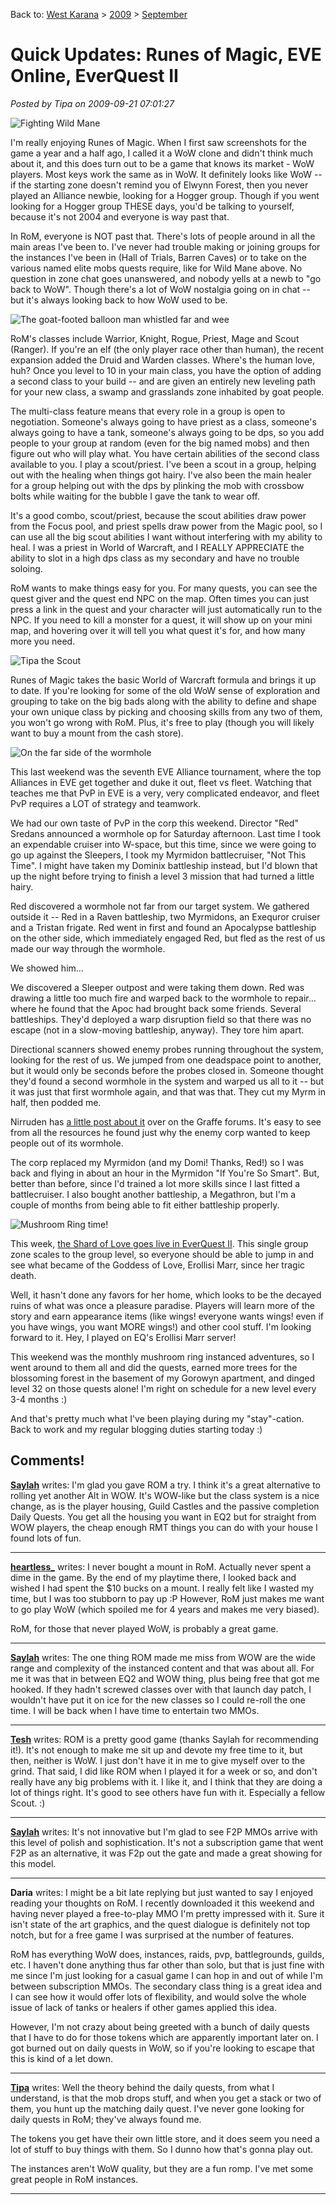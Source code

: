 Back to: [West Karana](/posts/westkarana.md) > [2009](/posts/2009/westkarana.md) > [September](./westkarana.md)
# Quick Updates: Runes of Magic, EVE Online, EverQuest II

*Posted by Tipa on 2009-09-21 07:01:27*

![Fighting Wild Mane](../../../uploads/2009/09/Client-2009-09-20-18-43-52-25.jpg "Fighting Wild Mane")

I'm really enjoying Runes of Magic. When I first saw screenshots for the game a year and a half ago, I called it a WoW clone and didn't think much about it, and this does turn out to be a game that knows its market - WoW players. Most keys work the same as in WoW. It definitely looks like WoW -- if the starting zone doesn't remind you of Elwynn Forest, then you never played an Alliance newbie, looking for a Hogger group. Though if you went looking for a Hogger group THESE days, you'd be talking to yourself, because it's not 2004 and everyone is way past that.

In RoM, everyone is NOT past that. There's lots of people around in all the main areas I've been to. I've never had trouble making or joining groups for the instances I've been in (Hall of Trials, Barren Caves) or to take on the various named elite mobs quests require, like for Wild Mane above. No question in zone chat goes unanswered, and nobody yells at a newb to "go back to WoW". Though there's a lot of WoW nostalgia going on in chat -- but it's always looking back to how WoW used to be.

![The goat-footed balloon man whistled far and wee](../../../uploads/2009/09/Client-2009-09-20-20-10-41-59.jpg "The goat-footed balloon man whistled far and wee")

RoM's classes include Warrior, Knight, Rogue, Priest, Mage and Scout (Ranger). If you're an elf (the only player race other than human), the recent expansion added the Druid and Warden classes. Where's the human love, huh? Once you level to 10 in your main class, you have the option of adding a second class to your build -- and are given an entirely new leveling path for your new class, a swamp and grasslands zone inhabited by goat people.

The multi-class feature means that every role in a group is open to negotiation. Someone's always going to have priest as a class, someone's always going to have a tank, someone's always going to be dps, so you add people to your group at random (even for the big named mobs) and then figure out who will play what. You have certain abilities of the second class available to you. I play a scout/priest. I've been a scout in a group, helping out with the healing when things got hairy. I've also been the main healer for a group helping out with the dps by plinking the mob with crossbow bolts while waiting for the bubble I gave the tank to wear off.

It's a good combo, scout/priest, because the scout abilities draw power from the Focus pool, and priest spells draw power from the Magic pool, so I can use all the big scout abilities I want without interfering with my ability to heal. I was a priest in World of Warcraft, and I REALLY APPRECIATE the ability to slot in a high dps class as my secondary and have no trouble soloing.

RoM wants to make things easy for you. For many quests, you can see the quest giver and the quest end NPC on the map. Often times you can just press a link in the quest and your character will just automatically run to the NPC. If you need to kill a monster for a quest, it will show up on your mini map, and hovering over it will tell you what quest it's for, and how many more you need. 

![Tipa the Scout](../../../uploads/2009/09/Client-2009-09-19-22-11-08-44.jpg "Tipa the Scout")

Runes of Magic takes the basic World of Warcraft formula and brings it up to date. If you're looking for some of the old WoW sense of exploration and grouping to take on the big bads along with the ability to define and shape your own unique class by picking and choosing skills from any two of them, you won't go wrong with RoM. Plus, it's free to play (though you will likely want to buy a mount from the cash store).

![On the far side of the wormhole](../../../uploads/2009/09/ExeFile-2009-09-19-14-29-58-88.jpg "On the far side of the wormhole")

This last weekend was the seventh EVE Alliance tournament, where the top Alliances in EVE get together and duke it out, fleet vs fleet. Watching that teaches me that PvP in EVE is a very, very complicated endeavor, and fleet PvP requires a LOT of strategy and teamwork.

We had our own taste of PvP in the corp this weekend. Director "Red" Sredans announced a wormhole op for Saturday afternoon. Last time I took an expendable cruiser into W-space, but this time, since we were going to go up against the Sleepers, I took my Myrmidon battlecruiser, "Not This Time". I might have taken my Dominix battleship instead, but I'd blown that up the night before trying to finish a level 3 mission that had turned a little hairy.

Red discovered a wormhole not far from our target system. We gathered outside it -- Red in a Raven battleship, two Myrmidons, an Exequror cruiser and a Tristan frigate. Red went in first and found an Apocalypse battleship on the other side, which immediately engaged Red, but fled as the rest of us made our way through the wormhole. 

We showed him...

We discovered a Sleeper outpost and were taking them down. Red was drawing a little too much fire and warped back to the wormhole to repair... where he found that the Apoc had brought back some friends. Several battleships. They'd deployed a warp disruption field so that there was no escape (not in a slow-moving battleship, anyway). They tore him apart.

Directional scanners showed enemy probes running throughout the system, looking for the rest of us. We jumped from one deadspace point to another, but it would only be seconds before the probes closed in. Someone thought they'd found a second wormhole in the system and warped us all to it -- but it was just that first wormhole again, and that was that. They cut my Myrm in half, then podded me.

Nirruden has [a little post about it](http://www.graffe.com/forums/showpost.php?p=1538587&postcount=22) over on the Graffe forums. It's easy to see from all the resources he found just why the enemy corp wanted to keep people out of its wormhole.

The corp replaced my Myrmidon (and my Domi! Thanks, Red!) so I was back and flying in about an hour in the Myrmidon "If You're So Smart". But, better than before, since I'd trained a lot more skills since I last fitted a battlecruiser. I also bought another battleship, a Megathron, but I'm a couple of months from being able to fit either battleship properly.

![Mushroom Ring time!](../../../uploads/2009/09/EverQuest2-2009-09-20-21-07-14-15.jpg "Mushroom Ring time!")

This week, [the Shard of Love goes live in EverQuest II](http://eq2players.station.sony.com/news_archive_content.vm?id=3249§ion=News&locale=en_US). This single group zone scales to the group level, so everyone should be able to jump in and see what became of the Goddess of Love, Erollisi Marr, since her tragic death.

Well, it hasn't done any favors for her home, which looks to be the decayed ruins of what was once a pleasure paradise. Players will learn more of the story and earn appearance items (like wings! everyone wants wings! even if you have wings, you want MORE wings!) and other cool stuff. I'm looking forward to it. Hey, I played on EQ's Erollisi Marr server!

This weekend was the monthly mushroom ring instanced adventures, so I went around to them all and did the quests, earned more trees for the blossoming forest in the basement of my Gorowyn apartment, and dinged level 32 on those quests alone! I'm right on schedule for a new level every 3-4 months :)

And that's pretty much what I've been playing during my "stay"-cation. Back to work and my regular blogging duties starting today :)

## Comments!

**[Saylah](http://notadiary.typepad.com/mysticworlds/)** writes: I'm glad you gave ROM a try. I think it's a great alternative to rolling yet another Alt in WOW. It's WOW-like but the class system is a nice change, as is the player housing, Guild Castles and the passive completion Daily Quests. You get all the housing you want in EQ2 but for straight from WOW players, the cheap enough RMT things you can do with your house I found lots of fun.

---

**[heartless_](http://hgamer.blogspot.com)** writes: I never bought a mount in RoM. Actually never spent a dime in the game. By the end of my playtime there, I looked back and wished I had spent the $10 bucks on a mount. I really felt like I wasted my time, but I was too stubborn to pay up :P However, RoM just makes me want to go play WoW (which spoiled me for 4 years and makes me very biased).

RoM, for those that never played WoW, is probably a great game.

---

**[Saylah](http://notadiary.typepad.com/mysticworlds/)** writes: The one thing ROM made me miss from WOW are the wide range and complexity of the instanced content and that was about all. For me it was that in between EQ2 and WOW thing, plus being free that got me hooked. If they hadn't screwed classes over with that launch day patch, I wouldn't have put it on ice for the new classes so I could re-roll the one time. I will be back when I have time to entertain two MMOs.

---

**[Tesh](http://tishtoshtesh.wordpress.com/)** writes: ROM is a pretty good game (thanks Saylah for recommending it!). It's not enough to make me sit up and devote my free time to it, but then, neither is WoW. I just don't have it in me to give myself over to the grind. That said, I did like ROM when I played it for a week or so, and don't really have any big problems with it. I like it, and I think that they are doing a lot of things right. It's good to see others have fun with it. Especially a fellow Scout. :)

---

**[Saylah](http://notadiary.typepad.com/mysticworlds)** writes: It's not innovative but I'm glad to see F2P MMOs arrive with this level of polish and sophistication. It's not a subscription game that went F2P as an alternative, it was F2p out the gate and made a great showing for this model.

---

**Daria** writes: I might be a bit late replying but just wanted to say I enjoyed reading your thoughts on RoM. I recently downloaded it this weekend and having never played a free-to-play MMO I'm pretty impressed with it. Sure it isn't state of the art graphics, and the quest dialogue is definitely not top notch, but for a free game I was surprised at the number of features.

RoM has everything WoW does, instances, raids, pvp, battlegrounds, guilds, etc. I haven't done anything thus far other than solo, but that is just fine with me since I'm just looking for a casual game I can hop in and out of while I'm between subscription MMOs. The secondary class thing is a great idea and I can see how it would offer lots of flexibility, and would solve the whole issue of lack of tanks or healers if other games applied this idea.

However, I'm not crazy about being greeted with a bunch of daily quests that I have to do for those tokens which are apparently important later on. I got burned out on daily quests in WoW, so if you're looking to escape that this is kind of a let down.

---

**[Tipa](https://chasingdings.com)** writes: Well the theory behind the daily quests, from what I understand, is that the mob drops stuff, and when you get a stack or two of them, you hunt up the matching daily quest. I've never gone looking for daily quests in RoM; they've always found me.

The tokens you get have their own little store, and it does seem you need a lot of stuff to buy things with them. So I dunno how that's gonna play out.

The instances aren't WoW quality, but they are a fun romp. I've met some great people in RoM instances.

---

